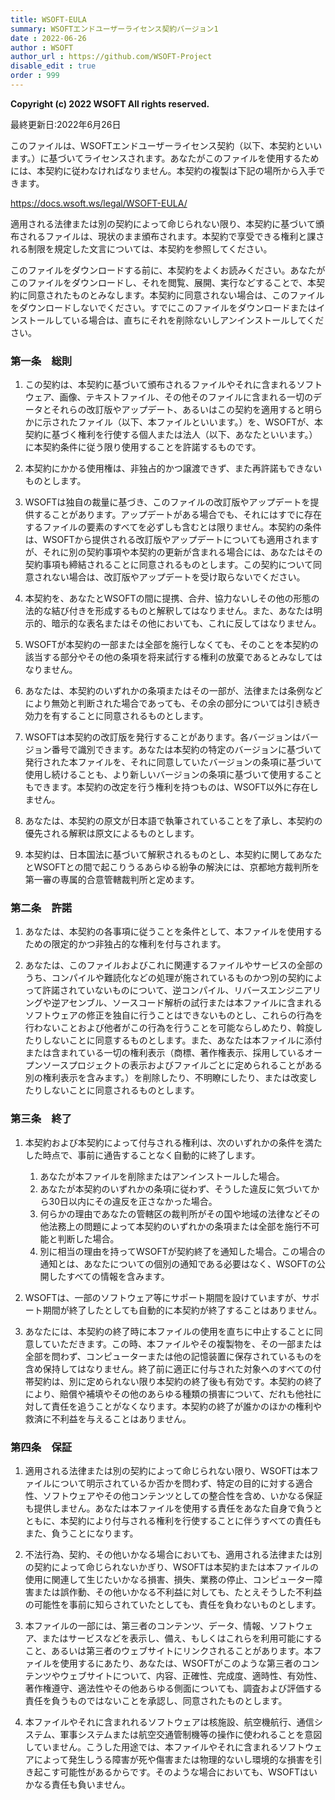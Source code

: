 ```yaml
---
title: WSOFT-EULA
summary: WSOFTエンドユーザーライセンス契約バージョン1
date : 2022-06-26
author : WSOFT
author_url : https://github.com/WSOFT-Project
disable_edit : true
order : 999
---
```

**Copyright (c) 2022 WSOFT All rights reserved.**

最終更新日:2022年6月26日

このファイルは、WSOFTエンドユーザーライセンス契約（以下、本契約といいます。）に基づいてライセンスされます。あなたがこのファイルを使用するためには、本契約に従わなければなりません。本契約の複製は下記の場所から入手できます。

https://docs.wsoft.ws/legal/WSOFT-EULA/

適用される法律または別の契約によって命じられない限り、本契約に基づいて頒布されるファイルは、現状のまま頒布されます。本契約で享受できる権利と課される制限を規定した文言については、本契約を参照してください。

このファイルをダウンロードする前に、本契約をよくお読みください。あなたがこのファイルをダウンロードし、それを閲覧、展開、実行などすることで、本契約に同意されたものとみなします。本契約に同意されない場合は、このファイルをダウンロードしないでください。すでにこのファイルをダウンロードまたはインストールしている場合は、直ちにそれを削除ないしアンインストールしてください。

### 第一条　総則
1. この契約は、本契約に基づいて頒布されるファイルやそれに含まれるソフトウェア、画像、テキストファイル、その他そのファイルに含まれる一切のデータとそれらの改訂版やアップデート、あるいはこの契約を適用すると明らかに示されたファイル（以下、本ファイルといいます。）を、WSOFTが、本契約に基づく権利を行使する個人または法人（以下、あなたといいます。）に本契約条件に従う限り使用することを許諾するものです。

1. 本契約にかかる使用権は、非独占的かつ譲渡できず、また再許諾もできないものとします。

1. WSOFTは独自の裁量に基づき、このファイルの改訂版やアップデートを提供することがあります。アップデートがある場合でも、それにはすでに存在するファイルの要素のすべてを必ずしも含むとは限りません。本契約の条件は、WSOFTから提供される改訂版やアップデートについても適用されますが、それに別の契約事項や本契約の更新が含まれる場合には、あなたはその契約事項も締結されることに同意されるものとします。この契約について同意されない場合は、改訂版やアップデートを受け取らないでください。

1. 本契約を、あなたとWSOFTの間に提携、合弁、協力ないしその他の形態の法的な結び付きを形成するものと解釈してはなりません。また、あなたは明示的、暗示的な表名またはその他においても、これに反してはなりません。

1. WSOFTが本契約の一部または全部を施行しなくても、そのことを本契約の該当する部分やその他の条項を将来試行する権利の放棄であるとみなしてはなりません。

1. あなたは、本契約のいずれかの条項またはその一部が、法律または条例などにより無効と判断された場合であっても、その余の部分については引き続き効力を有することに同意されるものとします。

1. WSOFTは本契約の改訂版を発行することがあります。各バージョンはバージョン番号で識別できます。あなたは本契約の特定のバージョンに基づいて発行された本ファイルを、それに同意していたバージョンの条項に基づいて使用し続けることも、より新しいバージョンの条項に基づいて使用することもできます。本契約の改定を行う権利を持つものは、WSOFT以外に存在しません。

1. あなたは、本契約の原文が日本語で執筆されていることを了承し、本契約の優先される解釈は原文によるものとします。

1. 本契約は、日本国法に基づいて解釈されるものとし、本契約に関してあなたとWSOFTとの間で起こりうるあらゆる紛争の解決には、京都地方裁判所を第一審の専属的合意管轄裁判所と定めます。

### 第二条　許諾
1. あなたは、本契約の各事項に従うことを条件として、本ファイルを使用するための限定的かつ非独占的な権利を付与されます。

1. あなたは、このファイルおよびこれに関連するファイルやサービスの全部のうち、コンパイルや難読化などの処理が施されているものかつ別の契約によって許諾されていないものについて、逆コンパイル、リバースエンジニアリングや逆アセンブル、ソースコード解析の試行または本ファイルに含まれるソフトウェアの修正を独自に行うことはできないものとし、これらの行為を行わないことおよび他者がこの行為を行うことを可能ならしめたり、斡旋したりしないことに同意するものとします。また、あなたは本ファイルに添付または含まれている一切の権利表示（商標、著作権表示、採用しているオープンソースプロジェクトの表示およびファイルごとに定められることがある別の権利表示を含みます。）を削除したり、不明瞭にしたり、または改変したりしないことに同意されるものとします。

### 第三条　終了
1. 本契約および本契約によって付与される権利は、次のいずれかの条件を満たした時点で、事前に通告することなく自動的に終了します。
    1. あなたが本ファイルを削除またはアンインストールした場合。
    1. あなたが本契約のいずれかの条項に従わず、そうした違反に気づいてから30日以内にその違反を正さなかった場合。
    1. 何らかの理由であなたの管轄区の裁判所がその国や地域の法律などその他法務上の問題によって本契約のいずれかの条項または全部を施行不可能と判断した場合。
    1. 別に相当の理由を持ってWSOFTが契約終了を通知した場合。この場合の通知とは、あなたについての個別の通知である必要はなく、WSOFTの公開したすべての情報を含みます。

1. WSOFTは、一部のソフトウェア等にサポート期間を設けていますが、サポート期間が終了したとしても自動的に本契約が終了することはありません。

1. あなたには、本契約の終了時に本ファイルの使用を直ちに中止することに同意していただきます。この時、本ファイルやその複製物を、その一部または全部を問わず、コンピューターまたは他の記憶装置に保存されているものを含め保持してはなりません。終了前に適正に付与された対象へのすべての付帯契約は、別に定められない限り本契約の終了後も有効です。本契約の終了により、賠償や補填やその他のあらゆる種類の損害について、だれも他社に対して責任を追うことがなくなります。本契約の終了が誰かのほかの権利や救済に不利益を与えることはありません。

### 第四条　保証
1. 適用される法律または別の契約によって命じられない限り、WSOFTは本ファイルについて明示されているか否かを問わず、特定の目的に対する適合性、ソフトウェアやその他コンテンツとしての整合性を含め、いかなる保証も提供しません。あなたは本ファイルを使用する責任をあなた自身で負うとともに、本契約により付与される権利を行使することに伴うすべての責任もまた、負うことになります。

1. 不法行為、契約、その他いかなる場合においても、適用される法律または別の契約によって命じられないかぎり、WSOFTは本契約または本ファイルの使用に関連して生じたいかなる損害、損失、業務の停止、コンピューター障害または誤作動、その他いかなる不利益に対しても、たとえそうした不利益の可能性を事前に知らされていたとしても、責任を負わないものとします。

1. 本ファイルの一部には、第三者のコンテンツ、データ、情報、ソフトウェア、またはサービスなどを表示し、備え、もしくはこれらを利用可能にすること、あるいは第三者のウェブサイトにリンクされることがあります。本ファイルを使用するにあたり、あなたは、WSOFTがこのような第三者のコンテンツやウェブサイトについて、内容、正確性、完成度、適時性、有効性、著作権遵守、適法性やその他あらゆる側面についても、調査および評価する責任を負うものではないことを承認し、同意されたものとします。

1. 本ファイルやそれに含まれれるソフトウェアは核施設、航空機航行、通信システム、軍事システムまたは航空交通管制機等の操作に使われることを意図していません。こうした用途では、本ファイルやそれに含まれるソフトウェアによって発生しうる障害が死や傷害または物理的ないし環境的な損害を引き起こす可能性があるからです。そのような場合においても、WSOFTはいかなる責任も負いません。
